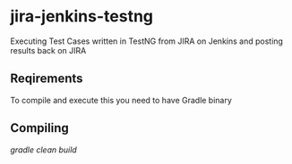 # jira-jenkins-testng
Executing Test Cases written in TestNG from JIRA on Jenkins and posting results back on JIRA

## Reqirements
To compile and execute this you need to have Gradle binary

## Compiling
*gradle clean build* 
